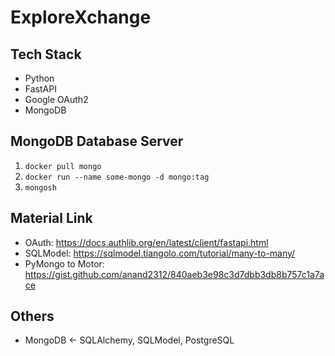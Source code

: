 # ExploreXchange

## Tech Stack
- Python
- FastAPI
- Google OAuth2
- MongoDB

## MongoDB Database Server
1. ```docker pull mongo```
2. ```docker run --name some-mongo -d mongo:tag```
3. ```mongosh```

## Material Link
- OAuth: https://docs.authlib.org/en/latest/client/fastapi.html
- SQLModel: https://sqlmodel.tiangolo.com/tutorial/many-to-many/
- PyMongo to Motor: https://gist.github.com/anand2312/840aeb3e98c3d7dbb3db8b757c1a7ace

## Others
- MongoDB <- SQLAlchemy, SQLModel, PostgreSQL